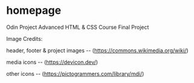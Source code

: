# homepage
Odin Project Advanced HTML &amp; CSS Course Final Project




Image Credits:

header, footer & project images --       (https://commons.wikimedia.org/wiki/)

media icons --                           (https://devicon.dev/)

other icons --                           (https://pictogrammers.com/library/mdi/)
